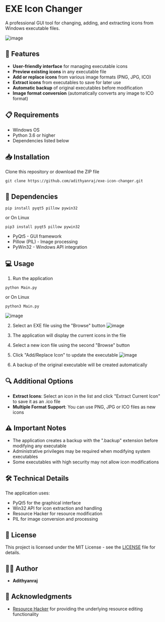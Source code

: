 # EXE Icon Changer

A professional GUI tool for changing, adding, and extracting icons from Windows executable files.

![image](https://github.com/user-attachments/assets/860fd7fc-abff-442d-ae6c-b24ef65abad7)

## 🚀 Features

- **User-friendly interface** for managing executable icons
- **Preview existing icons** in any executable file
- **Add or replace icons** from various image formats (PNG, JPG, ICO)
- **Extract icons** from executables to save for later use
- **Automatic backup** of original executables before modification
- **Image format conversion** (automatically converts any image to ICO format)

## 📋 Requirements

- Windows OS
- Python 3.6 or higher
- Dependencies listed below

## 📥 Installation

Clone this repository or download the ZIP file
```
git clone https://github.com/adithyanraj/exe-icon-changer.git
```

## 🔧 Dependencies

```
pip install pyqt5 pillow pywin32
```
or On Linux
```
pip3 install pyqt5 pillow pywin32
```

- PyQt5 - GUI framework
- Pillow (PIL) - Image processing
- PyWin32 - Windows API integration

## 💻 Usage

1. Run the application
```
python Main.py
```
or On Linux

```
python3 Main.py
```
![image](https://github.com/user-attachments/assets/6b14b971-be31-43dd-a096-900c8b7238e5)

2. Select an EXE file using the "Browse" button
![image](https://github.com/user-attachments/assets/21edaddb-2268-4a38-ab3c-8655b3c36c61)

3. The application will display the current icons in the file
4. Select a new icon file using the second "Browse" button
5. Click "Add/Replace Icon" to update the executable
![image](https://github.com/user-attachments/assets/c5284122-ac37-4ecb-ad92-57c34a9fca2d)

6. A backup of the original executable will be created automatically

## 🔍 Additional Options

- **Extract Icons**: Select an icon in the list and click "Extract Current Icon" to save it as an .ico file
- **Multiple Format Support**: You can use PNG, JPG or ICO files as new icons

## ⚠️ Important Notes

- The application creates a backup with the ".backup" extension before modifying any executable
- Administrative privileges may be required when modifying system executables
- Some executables with high security may not allow icon modifications

## 🛠️ Technical Details

The application uses:
- PyQt5 for the graphical interface
- Win32 API for icon extraction and handling
- Resource Hacker for resource modification
- PIL for image conversion and processing

## 📜 License

This project is licensed under the MIT License - see the [LICENSE](https://github.com/adithyanraj03/GUI-EXE-Icon-Editor/blob/main/LICENSE) file for details.

## 👨‍💻 Author

- **Adithyanraj**

## 🙏 Acknowledgments

- [Resource Hacker](http://www.angusj.com/resourcehacker/) for providing the underlying resource editing functionality
